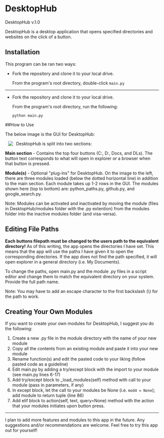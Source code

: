 # DesktopHub

DesktopHub v.1.0

DesktopHub is a desktop application that opens specified directories and websites on the click of a button.

## Installation ##

This program can be ran two ways:

+ Fork the repository and clone it to your local drive.

  From the program's root directory, double-click `main.py`

---

+ Fork the repository and clone it to your local drive.

  From the program's root directory, run the following:

  `python main.py`

##How to Use

The below image is the GUI for DesktopHub:

<img src="http://s33.postimg.org/xa94b0ojz/desktophub_gui_with_mods.png" align="left" hspace="10">

DesktopHub is split into two sections:

**Main section** - Contains the top four buttons (C:, D:, Docs, and DLs). 
                   The button text corresponds to what will open in explorer 
                   or a browser when that button is pressed.

**Module(s)** - Optional "plug-ins" for DesktopHub. On the image to the left,
                there are three modules loaded (below the dotted horizontal line)
                in addition to the main section. Each module takes up 1-2 rows in the GUI.
                The modules shown here (top to bottom) are: python_paths.py, github.py,
                and google_search.py.
            
Note: Modules can be activated and inactivated by moving the module (files in 
      DesktopHub/modules folder with the .py extention) from the modules folder into 
      the inactive modules folder (and visa-versa).
      
## Editing File Paths ##

**Each buttons filepath must be changed to the users path to the equivalent directory!**
As of this writing, the app opens the directories I have set. This means that the app
will use the paths I have given it to open the corresponding directories. If the app
does not find the path specified, it will open explorer in a general directory 
(i.e. My Documents).

To change the paths, open main.py and the module .py files in a script editor and change them
to match the equivalent directory on your system. Provide the full path name.

Note: You may have to add an escape character to the first backslash (\\) for the path to work.

## Creating Your Own Modules ##

If you want to create your own modules for DesktopHub, I suggest you do the following:

1. Create a new .py file in the module directory with the name of your new module
2. Copy all the contents from an existing module and paste it into your new module
3. Rename function(s) and edit the pasted code to your liking (follow pasted code as a guideline)
4. Edit main.py by adding a try/except block with the import to your module (see main.py lines 6-17)
5. Add try/except block to _load_modules(self) method with call to your module (pass in parameters, if any)
6. In except block, let the call to your modules be None (i.e. `mod4 = None`); add module to return tuple (line 86)
7. Add elif block to action(self, text, query=None) method with the action that your modules initiates upon button press.

---

I plan to add more features and modules to this app in the future. Any suggestions and/or recommendations are welcome.
Feel free to try this app out for yourself!


